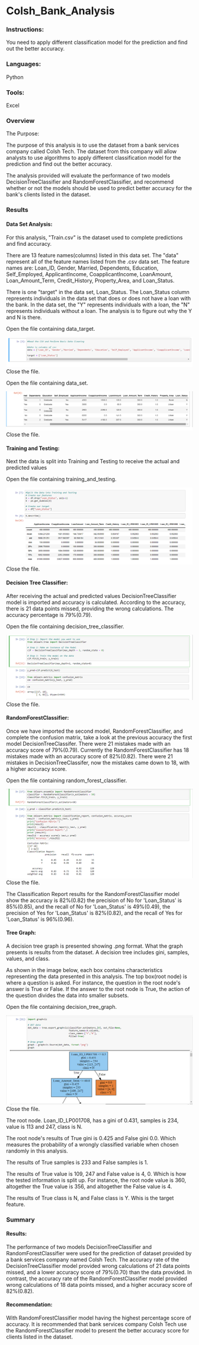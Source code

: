 # Colsh_Bank_Analysis

### Instructions:
You need to apply different classification model for the prediction and find out the better accuracy.

### Languages: 
Python

### Tools: 
Excel

### Overview

The Purpose:

The purpose of this analysis is to use the dataset from a bank services company called Colsh Tech. The dataset from this company will allow analysts to use algorithms to apply different classification model for the prediction and find out the better accuracy. 

The analysis provided will evaluate the performance of two models DecisionTreeClassifier and RandomForestClassifier, and recommend whether or not the models should be used to predict better accuracy for the bank's clients listed in the dataset.

### Results

#### Data Set Analysis:

For this analysis, "Train.csv" is the dataset used to complete predictions and find accuracy.

There are 13 feature names(columns) listed in this data set. The "data" represent all of the feature names listed from the .csv data set. The feature names are: Loan_ID, Gender, Married, Dependents, Education, Self_Employed, ApplicantIncome, CoapplicantIncome, LoanAmount, Loan_Amount_Term, Credit_History, Property_Area, and Loan_Status.

There is one "target" in the data set, Loan_Status. The Loan_Status column represents individuals in the data set that does or does not have a loan with the bank. In the data set, the "Y" represents individuals with a loan, the "N" represents individuals without a loan. The analysis is to figure out why the Y and N is there. 

Open the file containing data_target.

![data_target](/ColshBankAnalysis/Images/data_target.png)
Close the file.

Open the file containing data_set.

![data_set](/ColshBankAnalysis/Images/data_set.png)
Close the file.

  
  
#### Training and Testing:
  
Next the data is split into Training and Testing to receive the actual and predicted values

Open the file containing training_and_testing.

![training_and_testing](/ColshBankAnalysis/Images/training_and_testing.png)
Close the file.



#### Decision Tree Classifier:

After receiving the actual and predicted values DecisionTreeClassifier model is imported and accuracy is calculated. According to the accuracy, there is 21 data points missed, providing the wrong calculations. The accuracy percentage is 79%(0.79).

Open the file containing decision_tree_classifier.

![decision_tree_classifier](/ColshBankAnalysis/Images/decision_tree_classifier.png)
Close the file.



#### RandomForestClassifier:

Once we have imported the second model, RandomForestClassifier, and complete the confusion matrix, take a look at the previous accuracy the first model DecisionTreeClassifer. There were 21 mistakes made with an accuracy score of 79%(0.79). Currently the RandomForestClassifier has 18 mistakes made with an accuracy score of 82%(0.82). There were 21 mistakes in DecisionTreeClassifer, now the mistakes came down to 18, with a higher accuracy score. 

Open the file containing random_forest_classifier.

![random_forest_classifier](/ColshBankAnalysis/Images/random_forest_classifier.png)
Close the file.



The Classification Report results for the RandomForestClassifier model show the accuracy is 82%(0.82) the precision of No for 'Loan_Status' is 85%(0.85), and the recall 
of No for 'Loan_Status' is 49%(0.49), the precision of Yes for 'Loan_Status' is 82%(0.82), and the recall of Yes for 'Loan_Status' is 96%(0.96).


#### Tree Graph:

A decision tree graph is presented showing .png format. What the graph presents is results from the dataset. A decision tree includes gini, samples, values, and class. 

As shown in the image below, each box contains characteristics representing the data presented in this analysis. The top box(root node) is where a question is asked. For instance, the question in the root node's answer is True or False. If the answer to the root node is True, the action of the question divides the data into smaller subsets. 

Open the file containing decision_tree_graph.

![decision_tree_graph](/ColshBankAnalysis/Images/decision_tree_graph.png)
Close the file.



The root node. Loan_ID_LP001708, has a gini of 0.431, samples is 234, value is 113 and 247, class is N. 

The root node's results of True gini is 0.425 and False gini 0.0. Which measures the probability of a wrongly classified variable when chosen randomly in this analysis. 

The results of True samples is 233 and False samples is 1. 

The results of True value is 109, 247 and False value is 4, 0. Which is how the tested information is split up. For instance, the root node value is 360, altogether the True value is 356, and altogether the False value is 4.

The results of True class is N, and False class is Y. Whis is the target feature. 

### Summary

#### Results:

The performance of two models DecisionTreeClassifier and RandomForestClassifier were used for the prediction of dataset provided by a bank services company named Colsh Tech.
The accuracy rate of the DecisionTreeClassifier model provided wrong calculations of 21 data points missed, and a lower accuracy score of 79%(0.70) than the data provided. In contrast, the accuracy rate of the RandomForestClassifier model provided wrong calculations of 18 data points missed, and a higher accuracy score of 82%(0.82).

#### Recommendation:

With RandomForestClassifier model having the highest percentage score of accuracy. It is recommended that bank services company Colsh Tech use the RandomForestClassifier model to present the better accuracy score for clients listed in the dataset.
